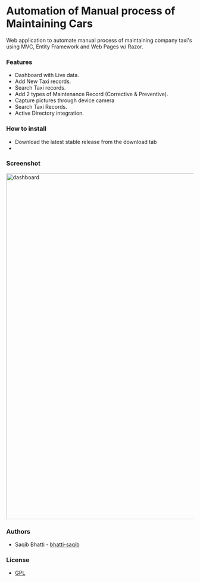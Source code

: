 Automation of Manual process of Maintaining Cars
=====

Web application to automate manual process of maintaining company taxi's using MVC, Entity Framework and Web Pages w/ Razor.

### Features
- Dashboard with Live data.
- Add New Taxi records.
- Search Taxi records.
- Add 2 types of Maintenance Record (Corrective & Preventive).
- Capture pictures through device camera
- Search Taxi Records.
- Active Directory integration.

### How to install
- Download the latest stable release from the download tab
- 

### Screenshot

<img width="926" alt="dashboard" src="https://user-images.githubusercontent.com/6277495/49084348-aabf8980-f268-11e8-9c7f-e66d3d78ca01.PNG">

### Authors
- Saqib Bhatti - [bhatti-saqib](https://github.com/PurpleBooth)

### License
- [GPL](https://www.gnu.org/licenses/gpl-3.0.en.html)


